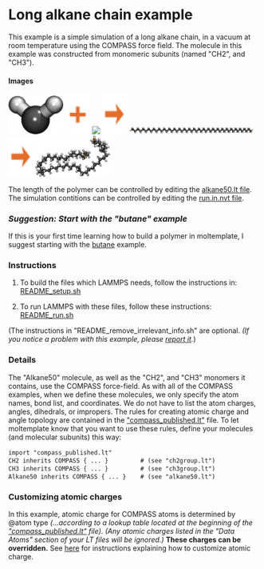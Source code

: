 Long alkane chain example
==============
This example is a simple simulation of a long alkane chain, in a vacuum at room temperature using the COMPASS force field.  The molecule in this example was constructed from monomeric subunits (named "CH2", and "CH3").


#### Images

<img src="images/ch2_ry60.jpg" width=110> <img src="images/plus.svg" height=80> <img src="images/ch3_ry60.jpg" width=110>
<img src="images/rightarrow.svg" height=80> <img src="images/alkane50_t=0_straight.jpg" width=250> <img src="images/rightarrow.svg" height=80> <img src="images/alkane50_t=1ns_equilibrated.jpg" width=150>

The length of the polymer can be controlled by editing the [alkane50.lt file](moltemplate_files/alkane50.lt).  The simulation contitions can be controlled by editing the [run.in.nvt file](run.in.nvt).


### *Suggestion: Start with the "butane" example*

If this is your first time learning how to build a polymer in moltemplate,
I suggest starting with the [butane](../butane) example.


### Instructions

1) To build the files which LAMMPS needs, follow the instructions in:
[README_setup.sh](README_setup.sh)

2) To run LAMMPS with these files, follow these instructions:
[README_run.sh](README_run.sh)

(The instructions in "README_remove_irrelevant_info.sh" are optional.  *(If you notice a problem with this example, please [report it](../README.md).*)


### Details

The "Alkane50" molecule, as well as the "CH2", and "CH3" monomers it contains, use the COMPASS force-field.  As with all of the COMPASS examples, when we define these molecules, we only specify the atom names, bond list, and coordinates.  We do not have to list the atom charges, angles, dihedrals, or impropers.  The rules for creating atomic charge and angle topology are contained in the ["compass_published.lt"](../../../../moltemplate/force_fields/compass_published.lt) file.  To let moltemplate know that you want to use these rules, define your molecules (and molecular subunits) this way:

```
import "compass_published.lt"
CH2 inherits COMPASS { ... }         # (see "ch2group.lt")
CH3 inherits COMPASS { ... }         # (see "ch3group.lt")
Alkane50 inherits COMPASS { ... }    # (see "alkane50.lt")
```

### Customizing atomic charges

In this example, atomic charge for COMPASS atoms is determined by @atom type
*(...according to a lookup table located at the beginning of the
["compass_published.lt"](../../../moltemplate/force_fields/compass_published.lt) file)*.
*(Any atomic charges listed in the "Data Atoms" section of your LT files
will be ignored.)*
**These charges can be overridden.**
See [here](../README.md#Customizing-atomic-charges-for-OPLSAA-molecules)
for instructions explaining how to customize atomic charge.

